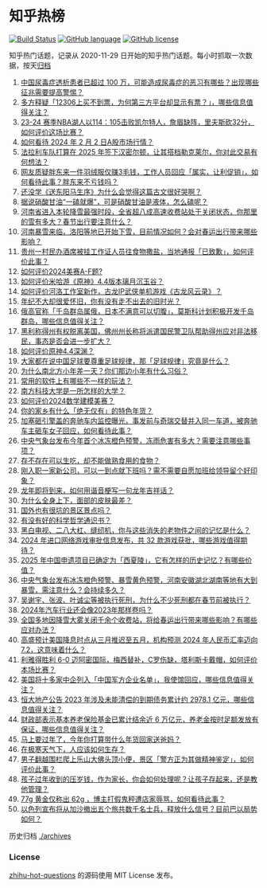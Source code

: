 # 知乎热榜
[![Build Status](https://github.com/ToWeLong/zhihu-hot-questions/workflows/CI/badge.svg)](https://github.com/ToWeLong/zhihu-hot-questions/actions)
[![GitHub language](https://img.shields.io/badge/language-golang-orange.svg)](https://golang.org/)
[![GitHub license](https://img.shields.io/github/license/ToWeLong/zhihu-hot-questions)](https://github.com/ToWeLong/zhihu-hot-questions/blob/main/LICENSE)

知乎热门话题，记录从 2020-11-29 日开始的知乎热门话题。每小时抓取一次数据，按天[归档](./archives)

<!-- BEGIN -->

1. [中国尿毒症透析患者已超过 100 万，可能造成尿毒症的恶习有哪些？出现哪些征兆需要提高警惕？](https://www.zhihu.com/question/642310635)
1. [多方释疑「12306上买不到票，为何第三方平台却显示有票？」，哪些信息值得关注？](https://www.zhihu.com/question/642416902)
1. [23-24 赛季NBA湖人以114：105击败凯尔特人，詹眉缺阵，里夫斯砍32分，如何评价这场比赛？](https://www.zhihu.com/question/642467372)
1. [如何看待 2024 年 2 月 2 日A股市场行情？](https://www.zhihu.com/question/642470851)
1. [法拉利车队打算在 2025 年签下汉密尔顿，让其搭档勒克莱尔，你对此交易有何想法？](https://www.zhihu.com/question/642353559)
1. [网友质疑胖东来一件羽绒服仅赚3毛钱，工作人员回应「属实，让利促销」，如何看待此事？胖东来不亏钱吗？](https://www.zhihu.com/question/642471255)
1. [还没学《送东阳马生序》为什么会觉得这篇古文很好哭啊？](https://www.zhihu.com/question/488153791)
1. [据说硝酸甘油“一磕就爆”，可是硝酸甘油是液体，怎么磕呢？](https://www.zhihu.com/question/622347986)
1. [河南省进入本轮降雪最强时段，全省超八成高速收费站处于关闭状态，你那里的雪有多大？春节出行要注意什么？](https://www.zhihu.com/question/642465682)
1. [河南暴雪来临，洛阳等地已开始下雪，目前情况如何？会对春运出行带来哪些影响？](https://www.zhihu.com/question/642184584)
1. [贵州一村民办酒席被挂工作证人员往食物撒盐，当地通报「已致歉」，如何评价此事？](https://www.zhihu.com/question/642297518)
1. [如何评价2024美赛A-F题?](https://www.zhihu.com/question/642178929)
1. [如何评价米哈游《原神》4.4版本璃月沉玉谷？](https://www.zhihu.com/question/642126467)
1. [如何评价河洛工作室新作，古龙IP武侠单机游戏《古龙风云录》？](https://www.zhihu.com/question/641841745)
1. [年纪不大却很爱怀旧，你有没有走不出去的旧时光？](https://www.zhihu.com/question/639997170)
1. [俄高官称「千岛群岛属俄，日本不满意可以切腹」，莫斯科计划积极开发千岛群岛，哪些信息值得关注？](https://www.zhihu.com/question/642311622)
1. [黑利称得州有权脱离美国，佛州州长称将派遣国民警卫队帮助得州应对非法移民，事态是否会进一步扩大？](https://www.zhihu.com/question/642479775)
1. [如何评价原神4.4深渊？](https://www.zhihu.com/question/642283110)
1. [大家都在说中国足球要尊重足球规律，那「足球规律」究竟是什么？](https://www.zhihu.com/question/642363648)
1. [为什么南北方小年差一天？你们那边小年有什么习俗？](https://www.zhihu.com/question/642460889)
1. [常用的软件上有哪些不一样的玩法？](https://www.zhihu.com/question/642363149)
1. [南方科技大学是一所怎样的大学？](https://www.zhihu.com/question/641407818)
1. [如何评价2024数学建模美赛？](https://www.zhihu.com/question/642165835)
1. [你的家乡有什么「绝无仅有」的特色年货？](https://www.zhihu.com/question/641827109)
1. [加塞砸引擎盖的奔驰车内监控曝光，事发前与奇瑞交替并入同一车道，被奔驰车主砸车女子回应，如何看待此事？](https://www.zhihu.com/question/642441390)
1. [中央气象台发布今年首个冰冻橙色预警，冻雨危害有多大？需要注意哪些事项？](https://www.zhihu.com/question/642352227)
1. [存不存在可以生吃，却不能做熟食用的食物？](https://www.zhihu.com/question/392618739)
1. [刚入职一家新公司，可以一到点就下班吗？需不需要自愿加班给领导留个好印象？](https://www.zhihu.com/question/642153145)
1. [龙年即将到来，如何用谐音梗写一句龙年吉祥话？](https://www.zhihu.com/question/641826970)
1. [为什么全身上下，面部的皮肤最差？](https://www.zhihu.com/question/642028819)
1. [国外也有很坑的景区景点吗？](https://www.zhihu.com/question/641372567)
1. [有没有好的科学哲学通识书？](https://www.zhihu.com/question/641912773)
1. [黑白电视、二八大杠、缝纫机，你与这些消失的老物件之间的记忆是什么？](https://www.zhihu.com/question/642295606)
1. [2024 年进口网络游戏审批信息发布，共 32 款游戏获批，哪些游戏值得期待？](https://www.zhihu.com/question/642467570)
1. [2025 年中国申遗项目已确定为「西夏陵」，它有怎样的历史记忆？有哪些价值？](https://www.zhihu.com/question/642462247)
1. [中央气象台发布冰冻橙色预警、暴雪黄色预警，河南安徽湖北湖南等地有大到暴雪，需注意什么？会持续多久？](https://www.zhihu.com/question/642467739)
1. [吴谢宇、张波、叶诚尘等被执行死刑，为什么不少死刑都在春节前被执行？](https://www.zhihu.com/question/642480055)
1. [2024年汽车行业还会像2023年那样卷吗？](https://www.zhihu.com/question/639470898)
1. [全国多地因降雪大雾关闭千余个收费站，将给春运出行带来哪些影响？有哪些应对办法？](https://www.zhihu.com/question/642291038)
1. [高盛预计美国降息时点从三月推迟至五月，机构预测 2024 年人民币汇率迈向 7.2，这意味着什么？](https://www.zhihu.com/question/642345444)
1. [利雅得胜利 6-0 迈阿密国际，梅西替补，C罗伤缺，塔利斯卡戴帽，如何评价本场比赛？](https://www.zhihu.com/question/642445342)
1. [美国将十多家中企列入「中国军方企业名单」，我使馆回应，哪些信息值得关注？](https://www.zhihu.com/question/642302339)
1. [恒大地产公告 2023 年涉及未能清偿的到期债务累计约 2978.1 亿元，哪些信息值得关注？](https://www.zhihu.com/question/642469136)
1. [财政部表示基本养老保险基金已累计结余近 6 万亿元，养老金按时足额发放有保证，哪些信息值得关注？](https://www.zhihu.com/question/642307679)
1. [马上要过年了，今年你打算带什么年货回家送爸妈？](https://www.zhihu.com/question/572340672)
1. [在极寒天气下，人应该如何生存？](https://www.zhihu.com/question/564705560)
1. [男子翻越围栏爬上乐山大佛头顶小便，景区「警方正为其做精神鉴定」，如何评价此事？](https://www.zhihu.com/question/642303882)
1. [孩子过年收到的压岁钱，作为家长，你会如何处理呢？让孩子存起来，还是教他管理？](https://www.zhihu.com/question/637948617)
1. [77g 黄金仅称出 62g ，博主打假鬼秤遭店家辱骂，如何看待此事？](https://www.zhihu.com/question/641778863)
1. [以色列宣布将从加沙撤出五个旅共数千名士兵，释放什么信号？目前巴以局势如何？](https://www.zhihu.com/question/637648329)

<!-- END -->

历史归档 [./archives](./archives)


### License
[zhihu-hot-questions](https://github.com/towelong/zhihu-hot-questions) 的源码使用 MIT License 发布。